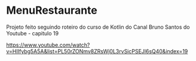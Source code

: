 # MenuRestaurante
Projeto feito seguindo roteiro do curso de Kotlin do Canal Bruno Santos do Youtube - capitulo 19

https://www.youtube.com/watch?v=HIIfybg5A5A&list=PL50rZONmv8ZRsWj0L3rvSicPSEJl6sQ40&index=19
